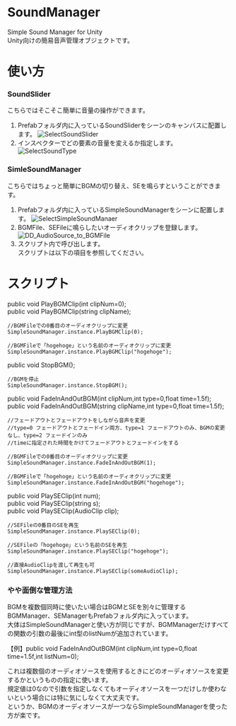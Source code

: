 # SoundManager
Simple Sound Manager for Unity  
Unity向けの簡易音声管理オブジェクトです。
# 使い方
### SoundSlider
こちらではそこそこ簡単に音量の操作ができます。  
1. Prefabフォルダ内に入っているSoundSliderをシーンのキャンバスに配置します。
![SelectSoundSlider](https://github.com/ryosanhin/SoundManager/assets/90621212/089e309e-6f79-4b66-9906-c19c29597bd2)  
2. インスペクターでどの要素の音量を変えるか指定します。  
![SelectSoundType](https://github.com/ryosanhin/SoundManager/assets/90621212/e3a1d730-5e82-4ad0-be31-17ac1f9dacde)  

### SimleSoundManager
こちらではちょっと簡単にBGMの切り替え、SEを鳴らすということができます。  
1. Prefabフォルダ内に入っているSimpleSoundManagerをシーンに配置します。
![SelectSimpleSoundManaer](https://github.com/ryosanhin/SoundManager/assets/90621212/e05d04ca-7efd-4f85-89e0-be446fee7a6d)
2. BGMFile、SEFileに鳴らしたいオーディオクリップを登録します。
![DD_AudioSource_to_BGMFile](https://github.com/ryosanhin/SoundManager/assets/90621212/d36a58c5-0d28-4177-bf71-fb6a9f6eb18a)
3. スクリプト内で呼び出します。  
   スクリプトは以下の項目を参照してください。
# スクリプト
public void PlayBGMClip(int clipNum=0);  
public void PlayBGMClip(string clipName);
```
//BGMFileでの0番目のオーディオクリップに変更
SimpleSoundManager.instance.PlayBGMClip(0);

//BGMFileで「hogehoge」という名前のオーディオクリップに変更
SimpleSoundManager.instance.PlayBGMClip("hogehoge");
```

public void StopBGM();
```
//BGMを停止
SimpleSoundManager.instance.StopBGM();
```

public void FadeInAndOutBGM(int clipNum,int type=0,float time=1.5f);  
public void FadeInAndOutBGM(string clipName,int type=0,float time=1.5f);
```
//フェードアウトとフェードアウトをしながら音声を変更
//type=0 フェードアウトとフェードイン両方、type=1 フェードアウトのみ、BGMの変更なし、type=2 フェードインのみ
//timeに指定された時間をかけてフェードアウトとフェードインをする

//BGMFileでの0番目のオーディオクリップに変更
SimpleSoundManager.instance.FadeInAndOutBGM(1);

//BGMFileで「hogehoge」という名前のオーディオクリップに変更
SimpleSoundManager.instance.FadeInAndOutBGM("hogehoge");
```
public void PlaySEClip(int num);  
public void PlaySEClip(string s);  
public void PlaySEClip(AudioClip clip);  
```
//SEFileの0番目のSEを再生
SimpleSoundManager.instance.PlaySEClip(0);

//SEFileの「hogehoge」という名前のSEを再生
SimpleSoundManager.instance.PlaySEClip("hogehoge");

//直接AudioClipを渡して再生も可
SimpleSoundManager.instance.PlaySEClip(someAudioClip);
```
### やや面倒な管理方法
BGMを複数個同時に使いたい場合はBGMとSEを別々に管理するBGMManager、SEManagerもPrefabフォルダ内に入っています。  
大体はSimpleSoundManagerと使い方が同じですが、BGMManagerだけすべての関数の引数の最後にint型のlistNumが追加されています。  
  
【例】public void FadeInAndOutBGM(int clipNum,int type=0,float time=1.5f,int listNum=0);  
  
これは複数個のオーディオソースを使用するときにどのオーディオソースを変更するかというものの指定に使います。  
規定値は0なので引数を指定しなくてもオーディオソースを一つだけしか使わないという場合には特に気にしなくて大丈夫です。  
というか、BGMのオーディオソースが一つならSimpleSoundManagerを使った方が楽です。
